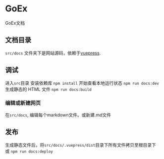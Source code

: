 # GoEx 
GoEx文档

## 文档目录
```src/docs``` 文件夹下是网站源码，依赖于[vuepress](https://vuepress.vuejs.org/zh/).

## 调试
进入```src```目录
安装依赖库
```npm install```
开始查看本地运行状态
```npm run docs:dev```
生成静态的 HTML 文件
```npm run docs:build```

### 编辑或新建网页
在```src/docs```, 编辑每个markdown文件。或新建.md文件

## 发布
生成静态文件后，将```src/docs/.vuepress/dist```目录下所有文件拷贝至根目录下
或
```npm run docs:deploy```
